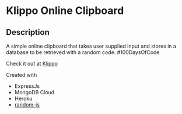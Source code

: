 # Klippo Online Clipboard

## Description

A simple online clipboard that takes user supplied input and stores in a database to be retrieved with a random code. #100DaysOfCode

Check it out at [Klippo](https://klippo.herokuapp.com)

Created with

- ExpressJs
- MongoDB Cloud
- Heroku
- [random-js](https://npmjs.com/random-js)
